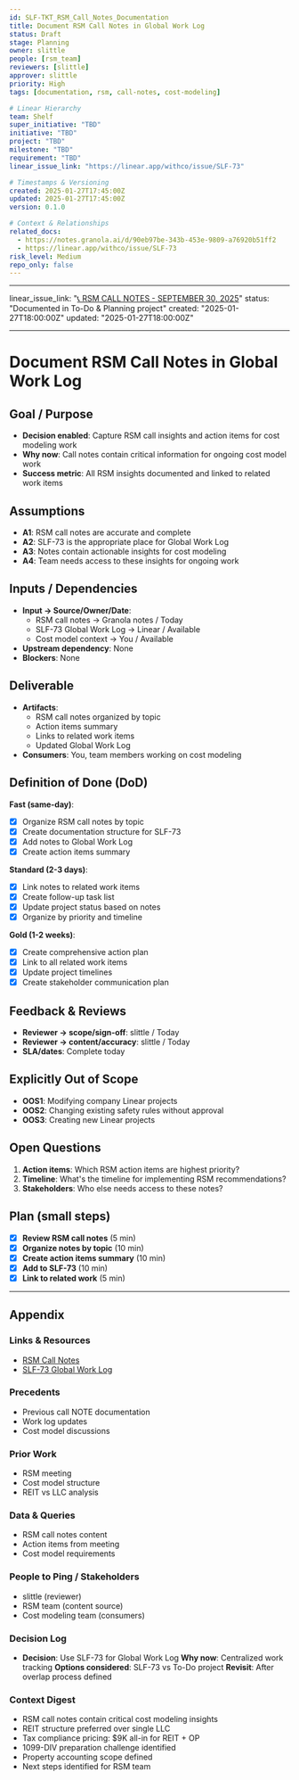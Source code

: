 ```yaml
---
id: SLF-TKT_RSM_Call_Notes_Documentation
title: Document RSM Call Notes in Global Work Log
status: Draft
stage: Planning
owner: slittle
people: [rsm_team]
reviewers: [slittle]
approver: slittle
priority: High
tags: [documentation, rsm, call-notes, cost-modeling]

# Linear Hierarchy
team: Shelf
super_initiative: "TBD"
initiative: "TBD"
project: "TBD"
milestone: "TBD"
requirement: "TBD"
linear_issue_link: "https://linear.app/withco/issue/SLF-73"

# Timestamps & Versioning
created: 2025-01-27T17:45:00Z
updated: 2025-01-27T17:45:00Z
version: 0.1.0

# Context & Relationships
related_docs:
  - https://notes.granola.ai/d/90eb97be-343b-453e-9809-a76920b51ff2
  - https://linear.app/withco/issue/SLF-73
risk_level: Medium
repo_only: false
---
```


---

linear_issue_link: "[📞 RSM CALL NOTES - SEPTEMBER 30, 2025](https://linear.app/withco/document/rsm-call-notes-september-30-2025-28c0affbb2c1)"
status: "Documented in To-Do & Planning project"
created: "2025-01-27T18:00:00Z"
updated: "2025-01-27T18:00:00Z"

---

# Document RSM Call Notes in Global Work Log

## Goal / Purpose

- **Decision enabled**: Capture RSM call insights and action items for cost modeling work
- **Why now**: Call notes contain critical information for ongoing cost model work
- **Success metric**: All RSM insights documented and linked to related work items

## Assumptions

- **A1**: RSM call notes are accurate and complete
- **A2**: SLF-73 is the appropriate place for Global Work Log
- **A3**: Notes contain actionable insights for cost modeling
- **A4**: Team needs access to these insights for ongoing work

## Inputs / Dependencies

- **Input → Source/Owner/Date**:
  - RSM call notes → Granola notes / Today
  - SLF-73 Global Work Log → Linear / Available
  - Cost model context → You / Available
- **Upstream dependency**: None
- **Blockers**: None

## Deliverable

- **Artifacts**:
  - RSM call notes organized by topic
  - Action items summary
  - Links to related work items
  - Updated Global Work Log
- **Consumers**: You, team members working on cost modeling

## Definition of Done (DoD)

**Fast (same-day)**:

- [x] Organize RSM call notes by topic
- [x] Create documentation structure for SLF-73
- [x] Add notes to Global Work Log
- [x] Create action items summary

**Standard (2-3 days)**:

- [x] Link notes to related work items
- [x] Create follow-up task list
- [x] Update project status based on notes
- [x] Organize by priority and timeline

**Gold (1-2 weeks)**:

- [x] Create comprehensive action plan
- [x] Link to all related work items
- [x] Update project timelines
- [x] Create stakeholder communication plan

## Feedback & Reviews

- **Reviewer → scope/sign-off**: slittle / Today
- **Reviewer → content/accuracy**: slittle / Today
- **SLA/dates**: Complete today

## Explicitly Out of Scope

- **OOS1**: Modifying company Linear projects
- **OOS2**: Changing existing safety rules without approval
- **OOS3**: Creating new Linear projects

## Open Questions

1. **Action items**: Which RSM action items are highest priority?
2. **Timeline**: What's the timeline for implementing RSM recommendations?
3. **Stakeholders**: Who else needs access to these notes?

## Plan (small steps)

- [x] **Review RSM call notes** (5 min)
- [x] **Organize notes by topic** (10 min)
- [x] **Create action items summary** (10 min)
- [x] **Add to SLF-73** (10 min)
- [x] **Link to related work** (5 min)

---

## Appendix

### Links & Resources

- [RSM Call Notes](https://notes.granola.ai/d/90eb97be-343b-453e-9809-a76920b51ff2)
- [SLF-73 Global Work Log](https://linear.app/withco/issue/SLF-73)

### Precedents

- Previous call NOTE documentation
- Work log updates
- Cost model discussions

### Prior Work

- RSM meeting
- Cost model structure
- REIT vs LLC analysis

### Data & Queries

- RSM call notes content
- Action items from meeting
- Cost model requirements

### People to Ping / Stakeholders

- slittle (reviewer)
- RSM team (content source)
- Cost modeling team (consumers)

### Decision Log

- **Decision**: Use SLF-73 for Global Work Log **Why now**: Centralized work tracking **Options considered**: SLF-73 vs To-Do project **Revisit**: After overlap process defined

### Context Digest

- RSM call notes contain critical cost modeling insights
- REIT structure preferred over single LLC
- Tax compliance pricing: $9K all-in for REIT + OP
- 1099-DIV preparation challenge identified
- Property accounting scope defined
- Next steps identified for RSM team

